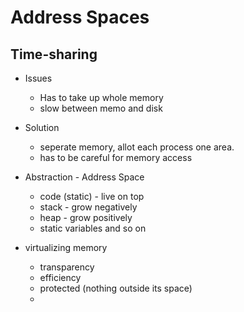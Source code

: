 # Address Spaces

## Time-sharing

* Issues
    + Has to take up whole memory
    + slow between memo and disk

* Solution
    + seperate memory, allot each process one area.
    + has to be careful for memory access

* Abstraction - Address Space
    + code (static) - live on top 
    + stack - grow negatively
    + heap - grow positively
    + static variables and so on

* virtualizing memory
    + transparency
    + efficiency
    + protected (nothing outside its space)
    + 

